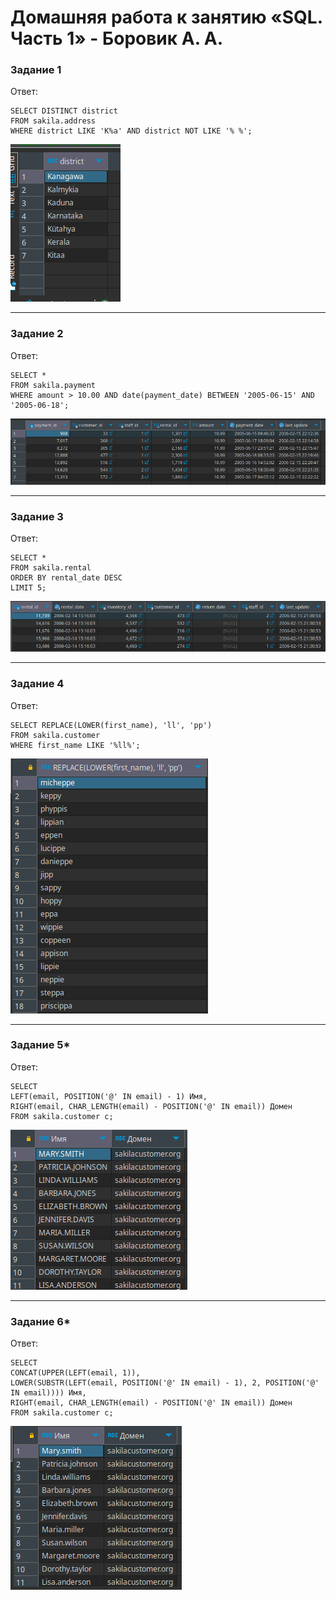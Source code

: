 # Домашняя работа к занятию «SQL. Часть 1» - Боровик А. А.

### Задание 1

Ответ:
```
SELECT DISTINCT district
FROM sakila.address
WHERE district LIKE 'K%a' AND district NOT LIKE '% %';
```

![Задание 1](https://github.com/Lex-Chaos/SQL-1-hw/blob/main/img/Task1.png)

---

### Задание 2

Ответ:
```
SELECT *
FROM sakila.payment
WHERE amount > 10.00 AND date(payment_date) BETWEEN '2005-06-15' AND '2005-06-18';
```

![Задание 2](https://github.com/Lex-Chaos/SQL-1-hw/blob/main/img/Task2.png)

---

### Задание 3

Ответ:

```
SELECT *
FROM sakila.rental
ORDER BY rental_date DESC
LIMIT 5;
```

![Задание 3](https://github.com/Lex-Chaos/SQL-1-hw/blob/main/img/Task3.png)

---

### Задание 4

Ответ:

```
SELECT REPLACE(LOWER(first_name), 'll', 'pp')
FROM sakila.customer
WHERE first_name LIKE '%ll%';
```

![Задание 4](https://github.com/Lex-Chaos/SQL-1-hw/blob/main/img/Task4.png)

---

### Задание 5*

Ответ:

```
SELECT
LEFT(email, POSITION('@' IN email) - 1) Имя,
RIGHT(email, CHAR_LENGTH(email) - POSITION('@' IN email)) Домен
FROM sakila.customer c;
```

![Задание 5](https://github.com/Lex-Chaos/SQL-1-hw/blob/main/img/Task5.png)

---

### Задание 6*

Ответ:

```
SELECT
CONCAT(UPPER(LEFT(email, 1)),
LOWER(SUBSTR(LEFT(email, POSITION('@' IN email) - 1), 2, POSITION('@' IN email)))) Имя,
RIGHT(email, CHAR_LENGTH(email) - POSITION('@' IN email)) Домен
FROM sakila.customer c;
```

![Задание 6](https://github.com/Lex-Chaos/SQL-1-hw/blob/main/img/Task6.png)